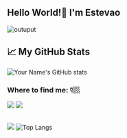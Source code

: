 ## Hello World!👋 I'm Estevao
![outuput](https://github.com/user-attachments/assets/562abbb9-3b58-4d31-9d30-dc6dead57ec1)

## 📈 My GitHub Stats

![Your Name's GitHub stats](https://github-readme-stats.vercel.app/api?username=estevaofon&show_icons=true&theme=tokyonight)

### Where to find me:  👇🏼 

<div>
  <a href="https://www.instagram.com/python_direto_ao_ponto/" target="_blank"><img src="https://img.shields.io/badge/-Instagram-%23E4405F?style=for-the-badge&logo=instagram&logoColor=white" target="_blank"></a>
  <a href="https://www.linkedin.com/in/est%C3%AAv%C3%A3o-fonseca-238136150/" target="_blank"><img src="https://img.shields.io/badge/-LinkedIn-%230077B5?style=for-the-badge&logo=linkedin&logoColor=white" target="_blank"></a> 
</div>
<br>

[![](https://visitcount.itsvg.in/api?id=estevaofon&label=Profile%20Views&color=12&icon=6&pretty=false)](https://visitcount.itsvg.in)
![Top Langs](https://github-readme-stats.vercel.app/api/top-langs/?username=estevaofon&layout=compact)
